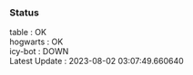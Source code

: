 ### Status


table : OK  
hogwarts : OK  
icy-bot : DOWN  
Latest Update : 2023-08-02 03:07:49.660640

